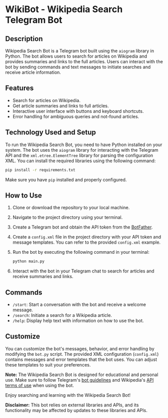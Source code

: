 # WikiBot - Wikipedia Search Telegram Bot

## Description

Wikipedia Search Bot is a Telegram bot built using the `aiogram` library in Python. The bot allows users to search for articles on Wikipedia and provides summaries and links to the full articles. Users can interact with the bot by sending commands and text messages to initiate searches and receive article information.

## Features

- Search for articles on Wikipedia.
- Get article summaries and links to full articles.
- Interactive user interface with buttons and keyboard shortcuts.
- Error handling for ambiguous queries and not-found articles.

## Technology Used and Setup

To run the Wikipedia Search Bot, you need to have Python installed on your system. The bot uses the `aiogram` library for interacting with the Telegram API and the `xml.etree.ElementTree` library for parsing the configuration XML. You can install the required libraries using the following command:

```bash
pip install -r requirements.txt
```

Make sure you have `pip` installed and properly configured.

## How to Use

1. Clone or download the repository to your local machine.

2. Navigate to the project directory using your terminal.

3. Create a Telegram bot and obtain the API token from the [BotFather](https://core.telegram.org/bots#botfather).

4. Create a `config.xml` file in the project directory with your API token and message templates. You can refer to the provided `config.xml` example.

5. Run the bot by executing the following command in your terminal:

    ```bash
    python main.py
    ```

6. Interact with the bot in your Telegram chat to search for articles and receive summaries and links.

## Commands

- `/start`: Start a conversation with the bot and receive a welcome message.
- `/search`: Initiate a search for a Wikipedia article.
- `/help`: Display help text with information on how to use the bot.

## Customize

You can customize the bot's messages, behavior, and error handling by modifying the `bot.py` script. The provided XML configuration (`config.xml`) contains messages and error templates that the bot uses. You can adjust these templates to suit your preferences.

**Note:** The Wikipedia Search Bot is designed for educational and personal use. Make sure to follow Telegram's [bot guidelines](https://core.telegram.org/bots) and Wikipedia's [API terms of use](https://en.wikipedia.org/wiki/Wikipedia:Creating_a_bot#API_terms_of_use) when using the bot.

Enjoy searching and learning with the Wikipedia Search Bot!

**Disclaimer:** This bot relies on external libraries and APIs, and its functionality may be affected by updates to these libraries and APIs.

